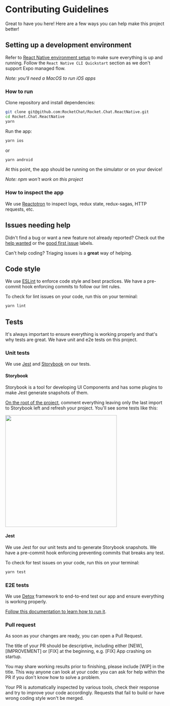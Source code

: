 # Contributing Guidelines 

Great to have you here! Here are a few ways you can help make this project better!

## Setting up a development environment

Refer to [React Native environment setup](https://reactnative.dev/docs/environment-setup) to make sure everything is up and running.
Follow the `React Native CLI Quickstart` section as we don't support Expo managed flow.

*Note: you'll need a MacOS to run iOS apps*

### How to run

Clone repository and install dependencies:
```sh
git clone git@github.com:RocketChat/Rocket.Chat.ReactNative.git
cd Rocket.Chat.ReactNative
yarn
```

Run the app:
```sh
yarn ios
```

or

```sh
yarn android
```

At this point, the app should be running on the simulator or on your device!

*Note: npm won't work on this project*

### How to inspect the app

We use [Reactotron](https://github.com/infinitered/reactotron) to inspect logs, redux state, redux-sagas, HTTP requests, etc.

## Issues needing help

Didn't find a bug or want a new feature not already reported? Check out the [help wanted](https://github.com/RocketChat/Rocket.Chat.ReactNative/issues?q=is%3Aissue+is%3Aopen+label%3A%22%F0%9F%91%8B+help+wanted%22) or the [good first issue](https://github.com/RocketChat/Rocket.Chat.ReactNative/issues?q=is%3Aissue+is%3Aopen+label%3A%22%F0%9F%8D%AD+good+first+issue%22) labels.

Can't help coding? Triaging issues is a **great** way of helping.

## Code style

We use [ESLint](https://eslint.org/) to enforce code style and best practices. We have a pre-commit hook enforcing commits to follow our lint rules.

To check for lint issues on your code, run this on your terminal:

```sh
yarn lint
```

## Tests

It's always important to ensure everything is working properly and that's why tests are great. We have unit and e2e tests on this project.

### Unit tests

We use [Jest](https://jestjs.io/) and [Storybook](https://storybook.js.org/) on our tests.

#### Storybook

Storybook is a tool for developing UI Components and has some plugins to make Jest generate snapshots of them.

[On the root of the project](https://github.com/RocketChat/Rocket.Chat.ReactNative/blob/develop/index.js#L24), comment everything leaving only the last import to Storybook left  and refresh your project.
You'll see some tests like this:

<img src="https://user-images.githubusercontent.com/804994/89677725-56393200-d8c4-11ea-84b0-213be1d24e98.png" width="350" />

#### Jest

We use Jest for our unit tests and to generate Storybook snapshots. We have a pre-commit hook enforcing preventing commits that breaks any test.

To check for test issues on your code, run this on your terminal:

```sh
yarn test
```

### E2E tests

We use [Detox](https://github.com/wix/Detox) framework to end-to-end test our app and ensure everything is working properly.

[Follow this documentation to learn how to run it](https://github.com/RocketChat/Rocket.Chat.ReactNative/blob/develop/e2e).

### Pull request

As soon as your changes are ready, you can open a Pull Request.

The title of your PR should be descriptive, including either [NEW], [IMPROVEMENT] or [FIX] at the beginning, e.g. [FIX] App crashing on startup.

You may share working results prior to finishing, please include [WIP] in the title. This way anyone can look at your code: you can ask for help within the PR if you don't know how to solve a problem.

Your PR is automatically inspected by various tools, check their response and try to improve your code accordingly. Requests that fail to build or have wrong coding style won't be merged.
